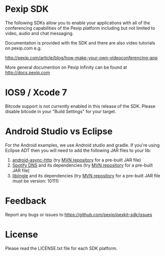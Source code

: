 # Pexip SDK

The following SDKs allow you to enable your applications with all of
the conferencing capabilities of the Pexip platform including but not
limited to video, audio and chat messaging.

Documentation is provided with the SDK and there are also video
tutorials on pexip.com e.g.

http://pexip.com/article/blog/how-make-your-own-videoconferencing-app

More general documention on Pexip Infinity can be found at http://docs.pexip.com

# IOS9 / Xcode 7

Bitcode support is not currently enabled in this release of the SDK.
Please disable bitcode in your "Build Settings" for your target.

# Android Studio vs Eclipse

For the Android examples, we use Android studio and gradle.  If you're
using Eclipse ADT then you will need to add the following JAR files to
your lib:

1. [android-async-http](https://github.com/loopj/android-async-http) (try [MVN repository](http://mvnrepository.com/artifact/com.loopj.android/android-async-http/1.4.9) for a pre-built JAR file)
1. [Spotify DNS](https://github.com/spotify/dns-java) and its dependencies (try [MVN repository](http://mvnrepository.com/artifact/com.spotify/dns/3.0.2) for a pre-built JAR file)
1. [libjingle](https://github.com/pristineio/webrtc-android) and its dependencies (try [MVN repository](http://mvnrepository.com/artifact/io.pristine/libjingle) for a pre-built JAR file must be version: 10111)

# Feedback

Report any bugs or issues to https://github.com/pexip/pexkit-sdk/issues

# License

Please read the LICENSE.txt file for each SDK platform.

